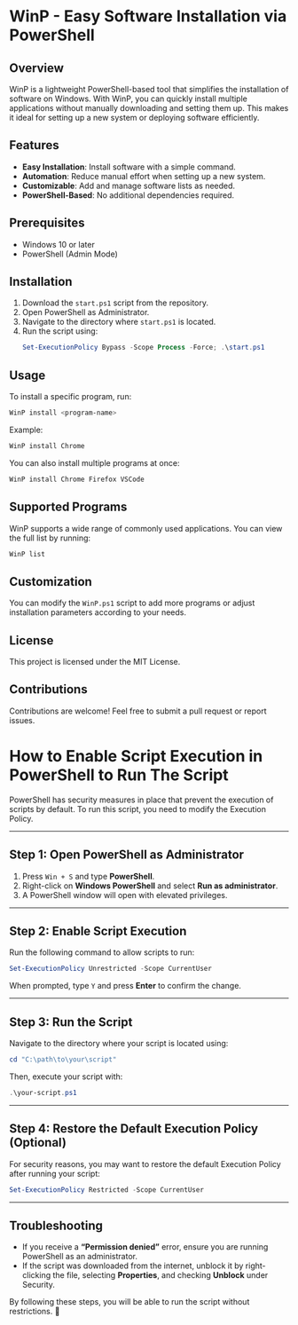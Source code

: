 # WinP - Easy Software Installation via PowerShell

## Overview
WinP is a lightweight PowerShell-based tool that simplifies the installation of software on Windows. With WinP, you can quickly install multiple applications without manually downloading and setting them up. This makes it ideal for setting up a new system or deploying software efficiently.

## Features
- **Easy Installation**: Install software with a simple command.
- **Automation**: Reduce manual effort when setting up a new system.
- **Customizable**: Add and manage software lists as needed.
- **PowerShell-Based**: No additional dependencies required.

## Prerequisites
- Windows 10 or later
- PowerShell (Admin Mode)

## Installation
1. Download the `start.ps1` script from the repository.
2. Open PowerShell as Administrator.
3. Navigate to the directory where `start.ps1` is located.
4. Run the script using:
   ```powershell
   Set-ExecutionPolicy Bypass -Scope Process -Force; .\start.ps1
   ```

## Usage
To install a specific program, run:
```powershell
WinP install <program-name>
```
Example:
```powershell
WinP install Chrome
```

You can also install multiple programs at once:
```powershell
WinP install Chrome Firefox VSCode
```

## Supported Programs
WinP supports a wide range of commonly used applications. You can view the full list by running:
```powershell
WinP list
```

## Customization
You can modify the `WinP.ps1` script to add more programs or adjust installation parameters according to your needs.

## License
This project is licensed under the MIT License.




## Contributions
Contributions are welcome! Feel free to submit a pull request or report issues.




# How to Enable Script Execution in PowerShell to Run The Script

PowerShell has security measures in place that prevent the execution of scripts by default. To run this script, you need to modify the Execution Policy.

---
## Step 1: Open PowerShell as Administrator
1. Press `Win + S` and type **PowerShell**.
2. Right-click on **Windows PowerShell** and select **Run as administrator**.
3. A PowerShell window will open with elevated privileges.

---
## Step 2: Enable Script Execution
Run the following command to allow scripts to run:
```powershell
Set-ExecutionPolicy Unrestricted -Scope CurrentUser
```
When prompted, type `Y` and press **Enter** to confirm the change.

---
## Step 3: Run the Script
Navigate to the directory where your script is located using:
```powershell
cd "C:\path\to\your\script"
```
Then, execute your script with:
```powershell
.\your-script.ps1
```

---
## Step 4: Restore the Default Execution Policy (Optional)
For security reasons, you may want to restore the default Execution Policy after running your script:
```powershell
Set-ExecutionPolicy Restricted -Scope CurrentUser
```

---
## Troubleshooting
- If you receive a **“Permission denied”** error, ensure you are running PowerShell as an administrator.
- If the script was downloaded from the internet, unblock it by right-clicking the file, selecting **Properties**, and checking **Unblock** under Security.

By following these steps, you will be able to run the script without restrictions. 🚀



